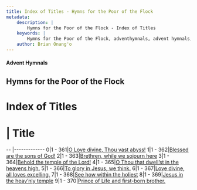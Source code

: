 ```yaml
---
title: Index of Titles - Hymns for the Poor of the Flock
metadata:
    description: |
        Hymns for the Poor of the Flock - Index of Titles
    keywords: |
        Hymns for the Poor of the Flock, adventhymnals, advent hymnals, index
    author: Brian Onang'o
---
```


#### Advent Hymnals

## Hymns for the Poor of the Flock

# Index of Titles
# | Title                        
-- |-------------
0|1 - 361|[O Love divine, Thou vast abyss!](/301-400/361-370/01.O-Love-divine,-Thou-vast-abyss!)
1|1 - 362|[Blessed are the sons of God!](/301-400/361-370/02.Blessed-are-the-sons-of-God!)
2|1 - 363|[Brethren, while we sojourn here](/301-400/361-370/03.Brethren,-while-we-sojourn-here)
3|1 - 364|[Behold the temple of the Lord!](/301-400/361-370/04.Behold-the-temple-of-the-Lord!)
4|1 - 365|[O Thou that dwell’st in the heavens high.](/301-400/361-370/05.O-Thou-that-dwell’st-in-the-heavens-high)
5|1 - 366|[To glory in Jesus, we think.](/301-400/361-370/06.To-glory-in-Jesus,-we-think)
6|1 - 367|[Love divine, all loves excelling.](/301-400/361-370/07.Love-divine,-all-loves-excelling)
7|1 - 368|[See how within the holiest](/301-400/361-370/08.See-how-within-the-holiest)
8|1 - 369|[Jesus in the heav’nly temple](/301-400/361-370/09.Jesus-in-the-heav’nly-temple)
9|1 - 370|[Prince of Life and first-born brother.](/301-400/361-370/10.Prince-of-Life-and-first-born-brother)